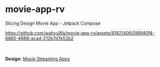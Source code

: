 # movie-app-rv
Slicing Design Movie App - Jetpack Compose



https://github.com/wahyuWs/movie-app-rv/assets/81821406/086f40f4-6885-4988-aca4-212b7d7e52b2



<br><br>
**Design:** [Movie Streaming Apps](https://dribbble.com/shots/14901642-Movie-Streaming-Apps?utm_source=Clipboard_Shot&utm_campaign=RendyVickriansyah&utm_content=Movie%20Streaming%20Apps&utm_medium=Social_Share&utm_source=Clipboard_Shot&utm_campaign=RendyVickriansyah&utm_content=Movie%20Streaming%20Apps&utm_medium=Social_Share)
